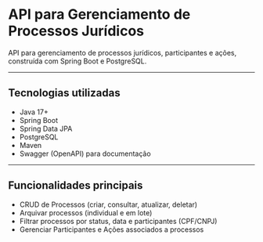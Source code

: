 # API para Gerenciamento de Processos Jurídicos

API para gerenciamento de processos jurídicos, participantes e ações, construída com Spring Boot e PostgreSQL.

---

## Tecnologias utilizadas

- Java 17+
- Spring Boot
- Spring Data JPA
- PostgreSQL
- Maven
- Swagger (OpenAPI) para documentação

---

## Funcionalidades principais

- CRUD de Processos (criar, consultar, atualizar, deletar)
- Arquivar processos (individual e em lote)
- Filtrar processos por status, data e participantes (CPF/CNPJ)
- Gerenciar Participantes e Ações associados a processos

